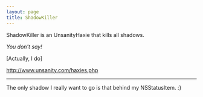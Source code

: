 ```yaml
---
layout: page
title: ShadowKiller
---
```


ShadowKiller is an UnsanityHaxie that kills all shadows.

*You don't say!*

[Actually, I do]

http://www.unsanity.com/haxies.php

----

The only shadow I really want to go is that behind my NSStatusItem. :}

